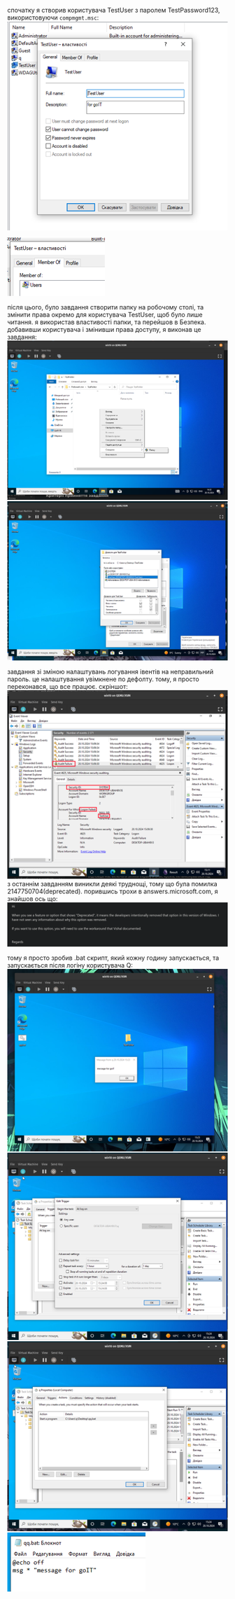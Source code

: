 спочатку я створив користувача TestUser з паролем TestPassword123, використовуючи `compmgmt.msc`:
<img src="./images/Pasted image 20241020152855.png">

<img src="./images/Pasted image 20241020152930.png">

після цього, було завдання створити папку на робочому столі, та змінити права окремо для користувача TestUser, щоб було лише читання. я використав властивості папки, та перейшов в Безпека. добавивши користувача і змінивши права доступу, я виконав це завдання:
<img src="./images/image_2024-10-20_14-33-28.png">
<img src="./images/image_2024-10-20_14-34-51.png">

завдання зі зміною налаштувань логування івентів на неправильний пароль. це налаштування увімкнене по дефолту. тому, я просто переконався, що все працює. скріншот:
<img src="images/image_2024-10-20_15-11-43.png">
з останнім завданням виникли деякі труднощі, тому що була помилка 2147750704(deprecated). порившись трохи в answers.microsoft.com, я знайшов ось що:
<img src="images/Pasted image 20241020153942.png">

тому я просто зробив .bat скрипт, який кожну годину запускається, та запускається після логіну користувача Q:
<img src="images/image_2024-10-20_15-23-58.png">
<img src="images/image_2024-10-20_15-24-15.png">
<img src="images/image_2024-10-20_15-24-25.png">
<img src="images/image_2024-10-20_15-24-53.png">
